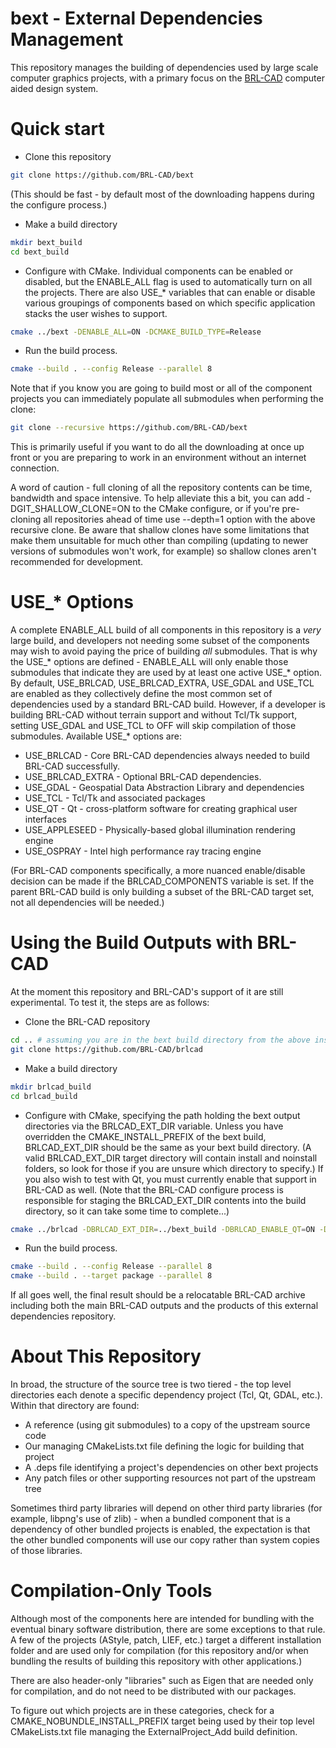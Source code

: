 # bext - External Dependencies Management

This repository manages the building of dependencies used by large scale computer graphics projects, with a primary focus on the [BRL-CAD](https://github.com/BRL-CAD/brlcad) computer aided design system.

# Quick start

* Clone this repository
```sh
git clone https://github.com/BRL-CAD/bext
```
(This should be fast - by default most of the downloading happens during the configure process.)
* Make a build directory
```sh
mkdir bext_build
cd bext_build
```
* Configure with CMake.  Individual components can be enabled or disabled, but the ENABLE_ALL flag is used to automatically turn on all the projects.  There are also USE_* variables that can enable or disable various groupings of components based on which specific application stacks the user wishes to support.
```sh
cmake ../bext -DENABLE_ALL=ON -DCMAKE_BUILD_TYPE=Release
```
* Run the build process.
```sh
cmake --build . --config Release --parallel 8
```

Note that if you know you are going to build most or all of the component projects you can immediately populate all submodules when performing the clone:

```sh
git clone --recursive https://github.com/BRL-CAD/bext
```

This is primarily useful if you want to do all the downloading at once up front or you are preparing to work in an environment without an internet connection.

A word of caution - full cloning of all the repository contents can be time, bandwidth and space intensive.  To help alleviate this a bit, you can add -DGIT_SHALLOW_CLONE=ON to the CMake configure, or if you're pre-cloning all repositories ahead of time use --depth=1 option with the above recursive clone.  Be aware that shallow clones have some limitations that make them unsuitable for much other than compiling (updating to newer versions of submodules won't work, for example) so shallow clones aren't recommended for development.

# USE_* Options

A complete ENABLE_ALL build of all components in this repository is a *very* large build, and developers not needing some subset of the components may wish to avoid paying the price of building *all* submodules.  That is why the USE_* options are defined - ENABLE_ALL will only enable those submodules that indicate they are used by at least one active USE_* option.  By default, USE_BRLCAD, USE_BRLCAD_EXTRA, USE_GDAL and USE_TCL are enabled as they collectively define the most common set of dependencies used by a standard BRL-CAD build.  However, if a developer is building BRL-CAD without terrain support and without Tcl/Tk support, setting USE_GDAL and USE_TCL to OFF will skip compilation of those submodules.  Available USE_* options are:

* USE_BRLCAD - Core BRL-CAD dependencies always needed to build BRL-CAD successfully.
* USE_BRLCAD_EXTRA - Optional BRL-CAD dependencies.
* USE_GDAL - Geospatial Data Abstraction Library and dependencies
* USE_TCL - Tcl/Tk and associated packages
* USE_QT - Qt - cross-platform software for creating graphical user interfaces
* USE_APPLESEED - Physically-based global illumination rendering engine
* USE_OSPRAY - Intel high performance ray tracing engine

(For BRL-CAD components specifically, a more nuanced enable/disable decision can be made if the BRLCAD_COMPONENTS variable is set.  If the parent BRL-CAD build is only building a subset of the BRL-CAD target set, not all dependencies will be needed.)

# Using the Build Outputs with BRL-CAD

At the moment this repository and BRL-CAD's support of it are still experimental.
To test it, the steps are as follows:

* Clone the BRL-CAD repository
```sh
cd .. # assuming you are in the bext build directory from the above instructions
git clone https://github.com/BRL-CAD/brlcad
```
* Make a build directory
```sh
mkdir brlcad_build
cd brlcad_build
```
* Configure with CMake, specifying the path holding the bext output directories via the BRLCAD_EXT_DIR variable. Unless you have overridden the CMAKE_INSTALL_PREFIX of the bext build, BRLCAD_EXT_DIR should be the same as your bext build directory.  (A valid BRLCAD_EXT_DIR target directory will contain install and noinstall folders, so look for those if you are unsure which directory to specify.)  If you also wish to test with Qt, you must currently enable that support in BRL-CAD as well.  (Note that the BRL-CAD configure process is responsible for staging the BRLCAD_EXT_DIR contents into the build directory, so it can take some time to complete...)
```sh
cmake ../brlcad -DBRLCAD_EXT_DIR=../bext_build -DBRLCAD_ENABLE_QT=ON -DCMAKE_BUILD_TYPE=Release
```
* Run the build process.
```sh
cmake --build . --config Release --parallel 8
cmake --build . --target package --parallel 8
```

If all goes well, the final result should be a relocatable BRL-CAD archive
including both the main BRL-CAD outputs and the products of this external
dependencies repository.


# About This Repository

In broad, the structure of the source tree is two tiered - the top level directories each denote a specific dependency project (Tcl, Qt, GDAL, etc.).  Within that directory are found:

* A reference (using git submodules) to a copy of the upstream source code
* Our managing CMakeLists.txt file defining the logic for building that project
* A <dirname>.deps file identifying a project's dependencies on other bext projects
* Any patch files or other supporting resources not part of the upstream tree

Sometimes third party libraries will depend on other third party libraries (for example, libpng's use of zlib) - when a bundled component that is a dependency of other bundled projects is enabled, the expectation is that the other bundled components will use our copy rather than system copies of those libraries.

# Compilation-Only Tools

Although most of the components here are intended for bundling with the eventual binary software distribution, there are some exceptions to that rule. A few of the projects (AStyle, patch, LIEF, etc.) target a different installation folder and are used only for compilation (for this repository and/or when bundling the results of building this repository with other applications.)

There are also header-only "libraries" such as Eigen that are needed only for compilation, and do not need to be distributed with our packages.

To figure out which projects are in these categories, check for a CMAKE_NOBUNDLE_INSTALL_PREFIX target being used by their top level CMakeLists.txt file managing the ExternalProject_Add build definition.

